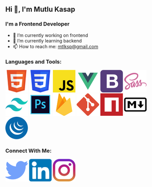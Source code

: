 ## Hi 👋, I'm Mutlu Kasap
### I'm a Frontend Developer
* 🔭 I’m currently working on frontend
* 🌱 I’m currently learning backend
* 📫 How to reach me: mtlksp@gmail.com
### Languages and Tools:
[![HTML5](https://raw.githubusercontent.com/mutluksap/mutluksap/f83040fa85d169e9e35eda2f7ee2bff872170662/icons/html5.svg)](https://www.w3.org/html/)
[![CSS3](https://raw.githubusercontent.com/mutluksap/mutluksap/bb519ed3482121351e1f4e869a6c0fe323f15b24/icons/css3.svg)](https://www.w3schools.com/css/)
[![JavaScript](https://raw.githubusercontent.com/mutluksap/mutluksap/5ffef42f7aae54522ab34195bc8fcd053f336522/icons/javascript.svg)](https://developer.mozilla.org/en-US/docs/Web/JavaScript)
[![VUE](https://raw.githubusercontent.com/mutluksap/mutluksap/5ffef42f7aae54522ab34195bc8fcd053f336522/icons/vue.svg)](https://vuejs.org/)
[![Bootstrap](https://raw.githubusercontent.com/mutluksap/mutluksap/5ffef42f7aae54522ab34195bc8fcd053f336522/icons/bootstrap.svg)](https://getbootstrap.com/)
[![SASS](https://raw.githubusercontent.com/mutluksap/mutluksap/5ffef42f7aae54522ab34195bc8fcd053f336522/icons/sass.svg)](https://sass-lang.com/)
[![TailwindCss](https://raw.githubusercontent.com/mutluksap/mutluksap/5ffef42f7aae54522ab34195bc8fcd053f336522/icons/tailwindcss.svg)](https://tailwindcss.com/)
[![Photoshop CS6](https://raw.githubusercontent.com/mutluksap/mutluksap/5ffef42f7aae54522ab34195bc8fcd053f336522/icons/photoshop.svg)](https://www.photoshop.com/en)
[![Firebase](https://raw.githubusercontent.com/mutluksap/mutluksap/5ffef42f7aae54522ab34195bc8fcd053f336522/icons/firebase.svg)](https://firebase.google.com/)
[![Git](https://raw.githubusercontent.com/mutluksap/mutluksap/5ffef42f7aae54522ab34195bc8fcd053f336522/icons/git.svg)](https://git-scm.com/)
[![npm](https://raw.githubusercontent.com/mutluksap/mutluksap/5ffef42f7aae54522ab34195bc8fcd053f336522/icons/npm.svg)](https://www.npmjs.com/)
[![Markdown](https://raw.githubusercontent.com/mutluksap/mutluksap/720bf59a83326344d1c13d0d14627d95c5262b7d/icons/markdown.svg)](https://www.markdownguide.org/)
[![JQuery](https://raw.githubusercontent.com/mutluksap/mutluksap/720bf59a83326344d1c13d0d14627d95c5262b7d/icons/jquery.svg)](https://jquery.com/)

### Connect With Me:
[![Twitter](https://raw.githubusercontent.com/mutluksap/mutluksap/c689ab54d6bbf3333387cfac81c6b4e68c64318f/icons/twitter.svg)](https://twitter.com/mutluksap)
[![Linkedin](https://raw.githubusercontent.com/mutluksap/mutluksap/c689ab54d6bbf3333387cfac81c6b4e68c64318f/icons/linkedin.svg)](https://www.linkedin.com/in/mutlukasap/)
[![Instagram](https://raw.githubusercontent.com/mutluksap/mutluksap/c689ab54d6bbf3333387cfac81c6b4e68c64318f/icons/instagram.svg)](https://www.instagram.com/mutluksap/)
